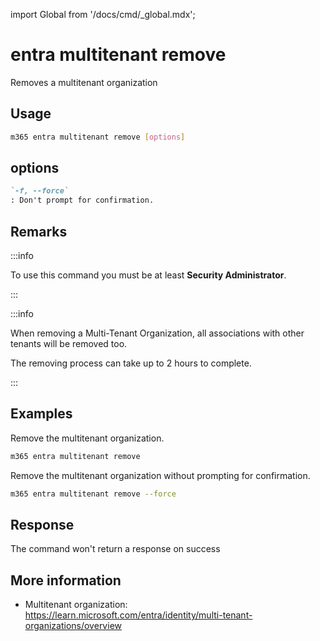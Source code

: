 <!-- DISCLAIMER: All secrets, passwords, and sensitive values in this document are examples only and not real credentials. -->
import Global from '/docs/cmd/_global.mdx';

# entra multitenant remove

Removes a multitenant organization

## Usage

```sh
m365 entra multitenant remove [options]
```

## options

```md definition-list
`-f, --force`
: Don't prompt for confirmation.
```

<Global />

## Remarks

:::info

To use this command you must be at least **Security Administrator**.

:::

:::info

When removing a Multi-Tenant Organization, all associations with other tenants will be removed too.

The removing process can take up to 2 hours to complete.

:::

## Examples

Remove the multitenant organization.

```sh
m365 entra multitenant remove
```

Remove the multitenant organization without prompting for confirmation.

```sh
m365 entra multitenant remove --force
```

## Response

The command won't return a response on success

## More information

- Multitenant organization: https://learn.microsoft.com/entra/identity/multi-tenant-organizations/overview
